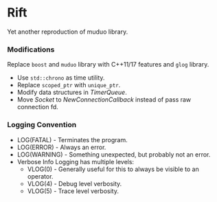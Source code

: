 # Rift

Yet another reproduction of muduo library.

### Modifications

Replace `boost` and `muduo` library with C++11/17 features and `glog` library.

* Use `std::chrono` as time utility.
* Replace `scoped_ptr` with `unique_ptr`.
* Modify data structures in *TimerQueue*.
* Move *Socket* to *NewConnectionCallback* instead of pass raw connection fd.

### Logging Convention

* LOG(FATAL) - Terminates the program.
* LOG(ERROR) - Always an error.
* LOG(WARNING) - Something unexpected, but probably not an error.
* Verbose Info Logging has multiple levels:
    * VLOG(0) - Generally useful for this to always be visible to an operator.
    * VLOG(4) - Debug level verbosity.
    * VLOG(5) - Trace level verbosity.
